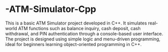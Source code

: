# -ATM-Simulator-Cpp
This is a basic ATM Simulator project developed in C++. It simulates real-world ATM functions such as balance inquiry, cash deposit, cash withdrawal, and PIN authentication through a console-based user interface. The project is designed using simple logic and menu-driven programming, ideal for beginners learning object-oriented programming in C++.
